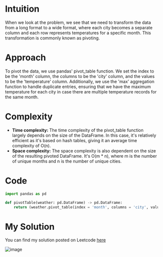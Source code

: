 # Intuition
When we look at the problem, we see that we need to transform the data from a long format to a wide format, 
where each city becomes a separate column and each row represents temperatures for a specific month. This transformation is commonly known as pivoting.

# Approach
To pivot the data, we use pandas' pivot_table function. We set the index to be the 'month' column, the columns to 
be the 'city' column, and the values to be the 'temperature' column. Additionally, we use the 'max' aggregation function to handle duplicate entries, 
ensuring that we have the maximum temperature for each city in case there are multiple temperature records for the same month.

# Complexity

- **Time complexity:** The time complexity of the pivot_table function largely depends on the size of the DataFrame.
  In this case, it's relatively efficient as it's based on hash tables, giving it an average time complexity of O(n).
- **Space complexity:** The space complexity is also dependent on the size of the resulting pivoted DataFrame.
  It's O(m * n), where m is the number of unique months and n is the number of unique cities.

# Code
```python
import pandas as pd

def pivotTable(weather: pd.DataFrame) -> pd.DataFrame:
    return (weather.pivot_table(index = 'month', columns = 'city', values = 'temperature', aggfunc = 'max'))
```
# My Solution

You can find my solution posted on Leetcode [here](https://leetcode.com/problems/reshape-data-pivot/solutions/4818717/weather-waves-pivoting-city-temperatures)

![image](https://github.com/madhura-3/Leetcode-Intro-to-Pandas/assets/42023529/8f8c2320-9c7c-4d4a-b3a5-d46d834eb8d5)
